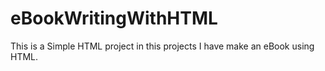 # eBookWritingWithHTML
This is a Simple HTML project in this projects I have make an eBook using HTML.
